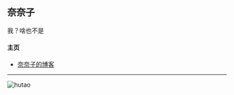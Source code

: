 ## 奈奈子

我？啥也不是


#### 主页

- [奈奈子的博客](https://nanako.vip)

---

![hutao](https://nanako-1253183981.cos.ap-guangzhou.myqcloud.com/public-IMG/hutao.png)